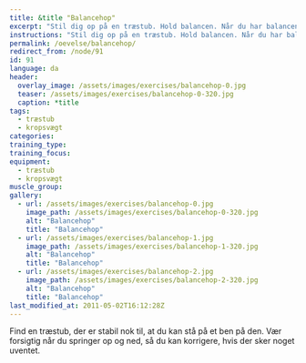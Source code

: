 ```yaml
---
title: &title "Balancehop"
excerpt: "Stil dig op på en træstub. Hold balancen. Når du har balancen, hopper du op og ned fra træstubben."
instructions: "Stil dig op på en træstub. Hold balancen. Når du har balancen, hopper du op og ned fra træstubben."
permalink: /oevelse/balancehop/
redirect_from: /node/91
id: 91
language: da
header:
  overlay_image: /assets/images/exercises/balancehop-0.jpg
  teaser: /assets/images/exercises/balancehop-0-320.jpg
  caption: *title
tags:
  - træstub
  - kropsvægt
categories:
training_type: 
training_focus: 
equipment:
  - træstub
  - kropsvægt
muscle_group:
gallery:
  - url: /assets/images/exercises/balancehop-0.jpg
    image_path: /assets/images/exercises/balancehop-0-320.jpg
    alt: "Balancehop"
    title: "Balancehop"
  - url: /assets/images/exercises/balancehop-1.jpg
    image_path: /assets/images/exercises/balancehop-1-320.jpg
    alt: "Balancehop"
    title: "Balancehop"
  - url: /assets/images/exercises/balancehop-2.jpg
    image_path: /assets/images/exercises/balancehop-2-320.jpg
    alt: "Balancehop"
    title: "Balancehop"
last_modified_at: 2011-05-02T16:12:28Z
---
```


Find en træstub, der er stabil nok til, at du kan stå på et ben på den. Vær forsigtig når du springer op og ned, så du kan korrigere, hvis der sker noget uventet.
